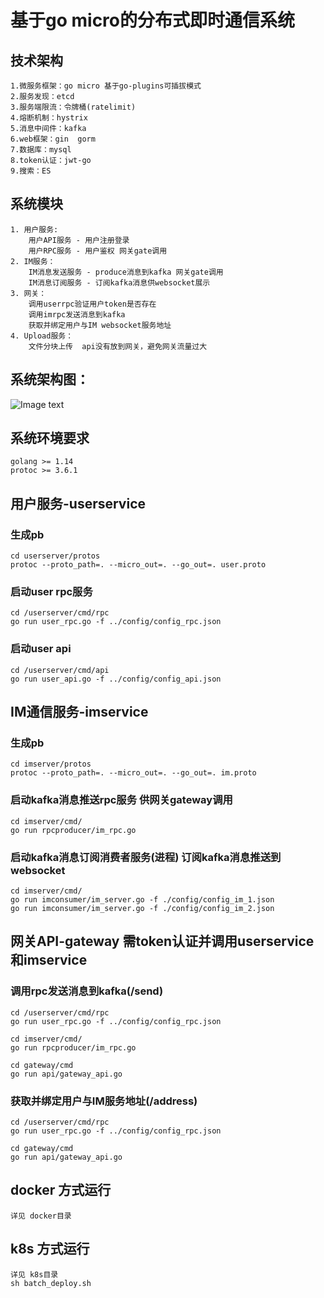 # 基于go micro的分布式即时通信系统


## 技术架构
```$xslt
1.微服务框架：go micro 基于go-plugins可插拔模式
2.服务发现：etcd
3.服务端限流：令牌桶(ratelimit)
4.熔断机制：hystrix
5.消息中间件：kafka
6.web框架：gin  gorm
7.数据库：mysql
8.token认证：jwt-go
9.搜索：ES
```

## 系统模块
```$xslt
1. 用户服务:
    用户API服务 - 用户注册登录
    用户RPC服务 - 用户鉴权 网关gate调用
2. IM服务：
    IM消息发送服务 - produce消息到kafka 网关gate调用
    IM消息订阅服务 - 订阅kafka消息供websocket展示
3. 网关：
    调用userrpc验证用户token是否存在
    调用imrpc发送消息到kafka
    获取并绑定用户与IM websocket服务地址
4. Upload服务：
    文件分块上传  api没有放到网关，避免网关流量过大
```
## 系统架构图：
![Image text](https://github.com/harvardfly/micro-message-system/blob/master/docs/IM%E9%80%9A%E4%BF%A1%E7%B3%BB%E7%BB%9F%E6%9E%B6%E6%9E%84%E5%9B%BE.jpg) 

## 系统环境要求
```$xslt
golang >= 1.14
protoc >= 3.6.1
```

## 用户服务-userservice
### 生成pb
```$xslt
cd userserver/protos
protoc --proto_path=. --micro_out=. --go_out=. user.proto
```
### 启动user rpc服务
```$xslt
cd /userserver/cmd/rpc
go run user_rpc.go -f ../config/config_rpc.json
```
### 启动user api
```$xslt
cd /userserver/cmd/api
go run user_api.go -f ../config/config_api.json
```

## IM通信服务-imservice
### 生成pb
```$xslt
cd imserver/protos
protoc --proto_path=. --micro_out=. --go_out=. im.proto
```
### 启动kafka消息推送rpc服务 供网关gateway调用
```$xslt
cd imserver/cmd/
go run rpcproducer/im_rpc.go
```

### 启动kafka消息订阅消费者服务(进程) 订阅kafka消息推送到websocket
```$xslt
cd imserver/cmd/
go run imconsumer/im_server.go -f ./config/config_im_1.json
go run imconsumer/im_server.go -f ./config/config_im_2.json
```

## 网关API-gateway 需token认证并调用userservice和imservice
### 调用rpc发送消息到kafka(/send)
```$xslt
cd /userserver/cmd/rpc
go run user_rpc.go -f ../config/config_rpc.json

cd imserver/cmd/
go run rpcproducer/im_rpc.go

cd gateway/cmd
go run api/gateway_api.go
```
### 获取并绑定用户与IM服务地址(/address)
```$xslt
cd /userserver/cmd/rpc
go run user_rpc.go -f ../config/config_rpc.json

cd gateway/cmd
go run api/gateway_api.go
```

## docker 方式运行
```$xslt
详见 docker目录
```

## k8s 方式运行
```$xslt
详见 k8s目录
sh batch_deploy.sh
```